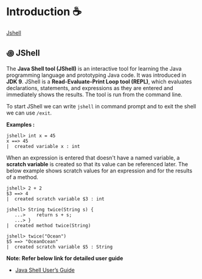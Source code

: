 # Introduction ☕

[Jshell]()
## ꩜ JShell
The **Java Shell tool (JShell)** is an interactive tool for learning the Java programming language and prototyping Java code. It was introduced in **JDK 9**. JShell is a **Read-Evaluate-Print Loop tool (REPL)**, which evaluates declarations, statements, and expressions as they are entered and immediately shows the results. The tool is run from the command line.   

To start JShell we can write `jshell` in command prompt and to exit the shell we can use `/exit`.   

**Examples :**   
```shell
jshell> int x = 45
x ==> 45
|  created variable x : int
```
When an expression is entered that doesn't have a named variable, a **scratch variable** is created so that its value can be referenced later. The below example shows scratch values for an expression and for the results of a method.   
```shell
jshell> 2 + 2
$3 ==> 4
|  created scratch variable $3 : int

jshell> String twice(String s) {
   ...>    return s + s;
   ...> }
|  created method twice(String)

jshell> twice("Ocean")
$5 ==> "OceanOcean"
|  created scratch variable $5 : String
```
**Note: Refer below link for detailed user guide**   
   - [Java Shell User’s Guide](https://docs.oracle.com/en/java/javase/22/jshell/introduction-jshell.html)
